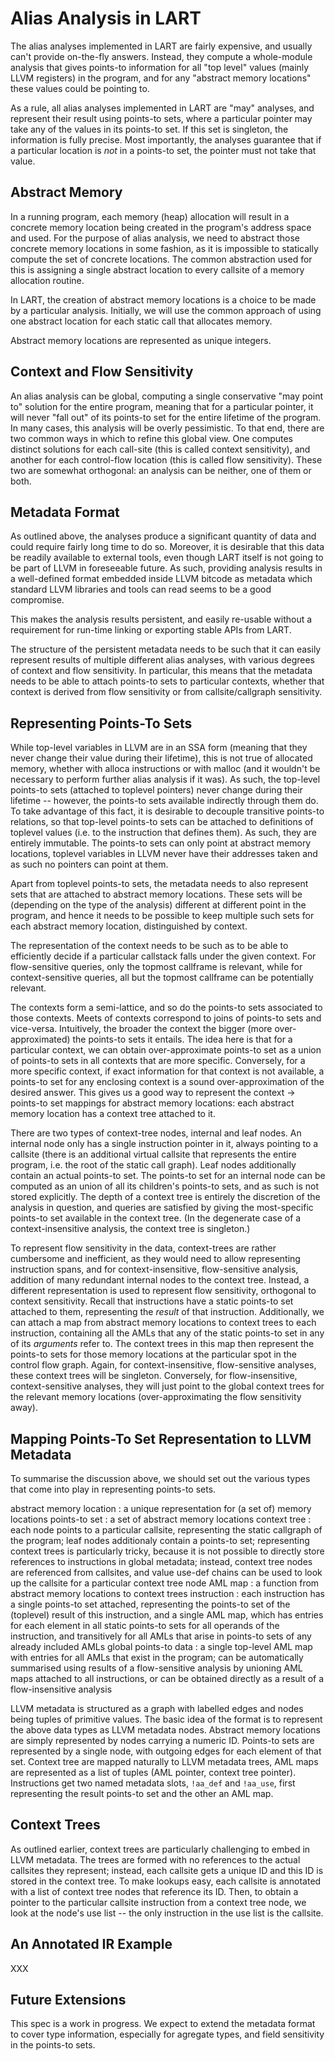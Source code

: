 Alias Analysis in LART
======================

The alias analyses implemented in LART are fairly expensive, and usually can't
provide on-the-fly answers. Instead, they compute a whole-module analysis that
gives points-to information for all "top level" values (mainly LLVM registers)
in the program, and for any "abstract memory locations" these values could be
pointing to.

As a rule, all alias analyses implemented in LART are "may" analyses, and
represent their result using points-to sets, where a particular pointer may
take any of the values in its points-to set. If this set is singleton, the
information is fully precise. Most importantly, the analyses guarantee that if
a particular location is *not* in a points-to set, the pointer must not take
that value.

Abstract Memory
---------------

In a running program, each memory (heap) allocation will result in a concrete
memory location being created in the program's address space and used. For the
purpose of alias analysis, we need to abstract those concrete memory locations
in some fashion, as it is impossible to statically compute the set of concrete
locations. The common abstraction used for this is assigning a single abstract
location to every callsite of a memory allocation routine.

In LART, the creation of abstract memory locations is a choice to be made by a
particular analysis. Initially, we will use the common approach of using one
abstract location for each static call that allocates memory.

Abstract memory locations are represented as unique integers.

Context and Flow Sensitivity
----------------------------

An alias analysis can be global, computing a single conservative "may point to"
solution for the entire program, meaning that for a particular pointer, it will
never "fall out" of its points-to set for the entire lifetime of the program.
In many cases, this analysis will be overly pessimistic. To that end, there are
two common ways in which to refine this global view. One computes distinct
solutions for each call-site (this is called context sensitivity), and another
for each control-flow location (this is called flow sensitivity). These two are
somewhat orthogonal: an analysis can be neither, one of them or both.

Metadata Format
---------------

As outlined above, the analyses produce a significant quantity of data and
could require fairly long time to do so. Moreover, it is desirable that this
data be readily available to external tools, even though LART itself is not
going to be part of LLVM in foreseeable future. As such, providing analysis
results in a well-defined format embedded inside LLVM bitcode as metadata which
standard LLVM libraries and tools can read seems to be a good compromise.

This makes the analysis results persistent, and easily re-usable without a
requirement for run-time linking or exporting stable APIs from LART.

The structure of the persistent metadata needs to be such that it can easily
represent results of multiple different alias analyses, with various degrees of
context and flow sensitivity. In particular, this means that the metadata needs
to be able to attach points-to sets to particular contexts, whether that
context is derived from flow sensitivity or from callsite/callgraph
sensitivity.

## Representing Points-To Sets

While top-level variables in LLVM are in an SSA form (meaning that they never
change their value during their lifetime), this is not true of allocated
memory, whether with alloca instructions or with malloc (and it wouldn't be
necessary to perform further alias analysis if it was). As such, the top-level
points-to sets (attached to toplevel pointers) never change during their
lifetime -- however, the points-to sets available indirectly through them do.
To take advantage of this fact, it is desirable to decouple transitive
points-to relations, so that top-level points-to sets can be attached to
definitions of toplevel values (i.e. to the instruction that defines them). As
such, they are entirely immutable. The points-to sets can only point at
abstract memory locations, toplevel variables in LLVM never have their
addresses taken and as such no pointers can point at them.

Apart from toplevel points-to sets, the metadata needs to also represent sets
that are attached to abstract memory locations. These sets will be (depending
on the type of the analysis) different at different point in the program, and
hence it needs to be possible to keep multiple such sets for each abstract
memory location, distinguished by context.

The representation of the context needs to be such as to be able to efficiently
decide if a particular callstack falls under the given context. For
flow-sensitive queries, only the topmost callframe is relevant, while for
context-sensitive queries, all but the topmost callframe can be potentially
relevant.

The contexts form a semi-lattice, and so do the points-to sets associated to
those contexts. Meets of contexts correspond to joins of points-to sets and
vice-versa. Intuitively, the broader the context the bigger (more
over-approximated) the points-to sets it entails. The idea here is that for a
particular context, we can obtain over-approximate points-to set as a union of
points-to sets in all contexts that are more specific. Conversely, for a more
specific context, if exact information for that context is not available, a
points-to set for any enclosing context is a sound over-approximation of the
desired answer. This gives us a good way to represent the context -> points-to
set mappings for abstract memory locations: each abstract memory location has a
context tree attached to it.

There are two types of context-tree nodes, internal and leaf nodes. An internal
node only has a single instruction pointer in it, always pointing to a callsite
(there is an additional virtual callsite that represents the entire program,
i.e. the root of the static call graph). Leaf nodes additionally contain an
actual points-to set. The points-to set for an internal node can be computed as
an union of all its children's points-to sets, and as such is not stored
explicitly. The depth of a context tree is entirely the discretion of the
analysis in question, and queries are satisfied by giving the most-specific
points-to set available in the context tree. (In the degenerate case of a
context-insensitive analysis, the context tree is singleton.)

To represent flow sensitivity in the data, context-trees are rather cumbersome
and inefficient, as they would need to allow representing instruction spans,
and for context-insensitive, flow-sensitive analysis, addition of many
redundant internal nodes to the context tree. Instead, a different
representation is used to represent flow sensitivity, orthogonal to context
sensitivity. Recall that instructions have a static points-to set attached to
them, representing the *result* of that instruction. Additionally, we can
attach a map from abstract memory locations to context trees to each
instruction, containing all the AMLs that any of the static points-to set in
any of its *arguments* refer to. The context trees in this map then represent
the points-to sets for those memory locations at the particular spot in the
control flow graph. Again, for context-insensitive, flow-sensitive analyses,
these context trees will be singleton. Conversely, for flow-insensitive,
context-sensitive analyses, they will just point to the global context trees
for the relevant memory locations (over-approximating the flow sensitivity
away).

## Mapping Points-To Set Representation to LLVM Metadata

To summarise the discussion above, we should set out the various types that
come into play in representing points-to sets.

abstract memory location
:   a unique representation for (a set of) memory locations
points-to set
:   a set of abstract memory locations
context tree
:   each node points to a particular callsite, representing the static
    callgraph of the program; leaf nodes additionaly contain a points-to set;
    representing context trees is particularly tricky, because it is not
    possible to directly store references to instructions in global metadata;
    instead, context tree nodes are referenced from callsites, and value
    use-def chains can be used to look up the callsite for a particular context
    tree node
AML map
:   a function from abstract memory locations to context trees
instruction
:   each instruction has a single points-to set attached, representing the
    points-to set of the (toplevel) result of this instruction, and a single
    AML map, which has entries for each element in all static points-to sets
    for all operands of the instruction, and transitively for all AMLs that
    arise in points-to sets of any already included AMLs
global points-to data
:   a single top-level AML map with entries for all AMLs that exist in the
    program; can be automatically summarised using results of a flow-sensitive
    analysis by unioning AML maps attached to all instructions, or can be
    obtained directly as a result of a flow-insensitive analysis

LLVM metadata is structured as a graph with labelled edges and nodes being
tuples of primitive values. The basic idea of the format is to represent the
above data types as LLVM metadata nodes. Abstract memory locations are simply
represented by nodes carrying a numeric ID. Points-to sets are represented by a
single node, with outgoing edges for each element of that set. Context tree are
mapped naturally to LLVM metadata trees, AML maps are represented as a list of
tuples (AML pointer, context tree pointer). Instructions get two named metadata
slots, `!aa_def` and `!aa_use`, first representing the result points-to set and
the other an AML map.

## Context Trees

As outlined earlier, context trees are particularly challenging to embed in
LLVM metadata. The trees are formed with no references to the actual callsites
they represent; instead, each callsite gets a unique ID and this ID is stored
in the context tree. To make lookups easy, each callsite is annotated with a
list of context tree nodes that reference its ID. Then, to obtain a pointer to
the particular callsite instruction from a context tree node, we look at the
node's use list -- the only instruction in the use list is the callsite.

## An Annotated IR Example

XXX

Future Extensions
-----------------

This spec is a work in progress. We expect to extend the metadata format to
cover type information, especially for agregate types, and field sensitivity in
the points-to sets.
